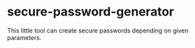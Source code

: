 # secure-password-generator
This little tool can create secure passwords depending on given parameters.
